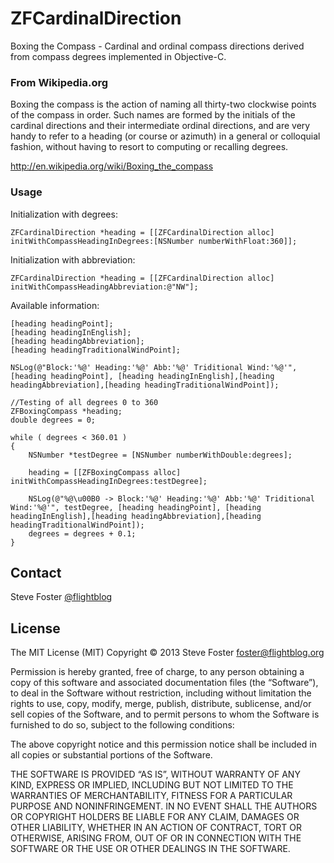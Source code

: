 # ZFCardinalDirection #

Boxing the Compass - Cardinal and ordinal compass directions derived from compass degrees implemented in 
Objective-C.

### From Wikipedia.org ###

Boxing the compass is the action of naming all thirty-two clockwise points of the compass in order. Such names are 
formed by the initials of the cardinal directions and their intermediate ordinal directions, and are very handy to 
refer to a heading (or course or azimuth) in a general or colloquial fashion, without having to resort to computing 
or recalling degrees. 

http://en.wikipedia.org/wiki/Boxing_the_compass

### Usage ###

Initialization with degrees:

    ZFCardinalDirection *heading = [[ZFCardinalDirection alloc] initWithCompassHeadingInDegrees:[NSNumber numberWithFloat:360]];
    
Initialization with abbreviation:

    ZFCardinalDirection *heading = [[ZFCardinalDirection alloc] initWithCompassHeadingAbbreviation:@"NW"];

Available information:

    [heading headingPoint];
    [heading headingInEnglish];
    [heading headingAbbreviation];
    [heading headingTraditionalWindPoint];

    NSLog(@"Block:'%@' Heading:'%@' Abb:'%@' Triditional Wind:'%@'", [heading headingPoint], [heading headingInEnglish],[heading headingAbbreviation],[heading headingTraditionalWindPoint]);
 
    //Testing of all degrees 0 to 360
    ZFBoxingCompass *heading;
    double degrees = 0;
    
    while ( degrees < 360.01 )
    {
        NSNumber *testDegree = [NSNumber numberWithDouble:degrees];
        
        heading = [[ZFBoxingCompass alloc] initWithCompassHeadingInDegrees:testDegree];
    
        NSLog(@"%@\u00B0 -> Block:'%@' Heading:'%@' Abb:'%@' Triditional Wind:'%@'", testDegree, [heading headingPoint], [heading headingInEnglish],[heading headingAbbreviation],[heading headingTraditionalWindPoint]);
        degrees = degrees + 0.1;
    }


## Contact

Steve Foster [@flightblog](http://twitter.com/flightblog)

## License

The MIT License (MIT)
Copyright © 2013 Steve Foster <foster@flightblog.org>

Permission is hereby granted, free of charge, to any person obtaining a copy of this software and associated documentation files (the “Software”), to deal in the Software without restriction, including without limitation the rights to use, copy, modify, merge, publish, distribute, sublicense, and/or sell copies of the Software, and to permit persons to whom the Software is furnished to do so, subject to the following conditions:

The above copyright notice and this permission notice shall be included in all copies or substantial portions of the Software.

THE SOFTWARE IS PROVIDED “AS IS”, WITHOUT WARRANTY OF ANY KIND, EXPRESS OR IMPLIED, INCLUDING BUT NOT LIMITED TO THE WARRANTIES OF MERCHANTABILITY, FITNESS FOR A PARTICULAR PURPOSE AND NONINFRINGEMENT. IN NO EVENT SHALL THE AUTHORS OR COPYRIGHT HOLDERS BE LIABLE FOR ANY CLAIM, DAMAGES OR OTHER LIABILITY, WHETHER IN AN ACTION OF CONTRACT, TORT OR OTHERWISE, ARISING FROM, OUT OF OR IN CONNECTION WITH THE SOFTWARE OR THE USE OR OTHER DEALINGS IN THE SOFTWARE.

